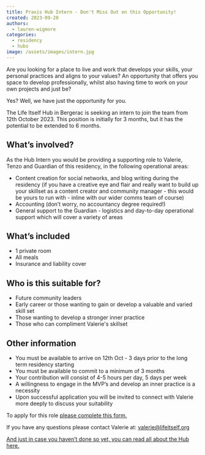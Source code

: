 ```yaml
---
title: Praxis Hub Intern - Don't Miss Out on this Opportunity!
created: 2023-09-20
authors:
  - lauren-wigmore
categories:
  - residency
  - hubs
image: /assets/images/intern.jpg
---
```

Are you looking for a place to live and work that develops your skills, your personal practices and aligns to your values? An opportunity that offers you space to develop professionally, whilst also having time to work on your own projects and just be? 

Yes? Well, we have just the opportunity for you.

The Life Itself Hub in Bergerac is seeking an intern to join the team from 12th October 2023. This position is initially for 3 months, but it has the potential to be extended to 6 months.

## What’s involved?

As the Hub Intern you would be providing a supporting role to Valerie, Tenzo and Guardian of this residency, in the following operational areas:

- Content creation for social networks, and blog writing during the residency (if you have a creative eye and flair and really want to build up your skillset as a content creator and community manager - this would be yours to run with - inline with our wider comms team of course)
- Accounting (don’t worry, no accountancy degree required!) 
- General support to the Guardian - logistics and day-to-day operational support which will cover a variety of areas

## What’s included

- 1 private room 
- All meals 
- Insurance and liability cover
## Who is this suitable for?

- Future community leaders
- Early career or those wanting to gain or develop a valuable and varied skill set 
- Those wanting to develop a stronger inner practice
- Those who can compliment Valerie's skillset 
    
## Other information

- You must be available to arrive on 12th Oct - 3 days prior to the long term residency starting
- You must be available to commit to a minimum of 3 months 
- Your contribution will consist of 4-5 hours per day, 5 days per week
- A willingness to engage in the MVP’s and develop an inner practice is a necessity
- Upon successful application you will be invited to connect with Valerie more deeply to discuss your suitability
    
To apply for this role [please complete this form.](https://docs.google.com/forms/d/e/1FAIpQLSfqQh6WfZ1k6oP0oi2LBoYvwPG_aeQ-vYZ0ZFsq6KQ_6zl0Zw/viewform)  

If you have any questions please contact Valerie at: [valerie@lifeitself.org](mailto:valerie@lifeitself.org)

[And just in case you haven’t done so yet, you can read all about the Hub here.](https://lifeitself.org/hubs/bergerac)